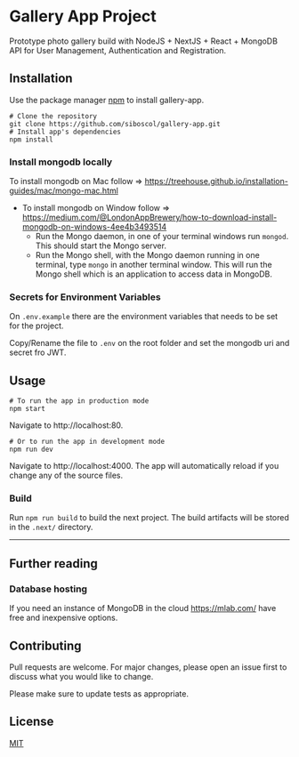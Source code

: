 # Gallery App Project

Prototype photo gallery build with NodeJS + NextJS + React + MongoDB API for User Management, Authentication and Registration.

## Installation

Use the package manager [npm](https://www.npmjs.com/) to install gallery-app.

```
# Clone the repository
git clone https://github.com/siboscol/gallery-app.git
# Install app's dependencies
npm install
```

### Install mongodb locally

To install mongodb on Mac follow => https://treehouse.github.io/installation-guides/mac/mongo-mac.html

- To install mongodb on Window follow => https://medium.com/@LondonAppBrewery/how-to-download-install-mongodb-on-windows-4ee4b3493514
  - Run the Mongo daemon, in one of your terminal windows run `mongod`. This should start the Mongo server.
  - Run the Mongo shell, with the Mongo daemon running in one terminal, type `mongo` in another terminal window. This will run the Mongo shell which is an application to access data in MongoDB.

### Secrets for Environment Variables

On `.env.example` there are the environment variables that needs to be set for the project.

Copy/Rename the file to `.env` on the root folder and set the mongodb uri and secret fro JWT.

## Usage

```
# To run the app in production mode
npm start
```

Navigate to http://localhost:80.

```
# Or to run the app in development mode
npm run dev
```
Navigate to http://localhost:4000. The app will automatically reload if you change any of the source files.

### Build

Run `npm run build` to build the next project. The build artifacts will be stored in the `.next/` directory.

----

## Further reading

### Database hosting

If you need an instance of MongoDB in the cloud https://mlab.com/ have free and inexpensive options.

## Contributing
Pull requests are welcome. For major changes, please open an issue first to discuss what you would like to change.

Please make sure to update tests as appropriate.

## License
[MIT](https://choosealicense.com/licenses/mit/)
